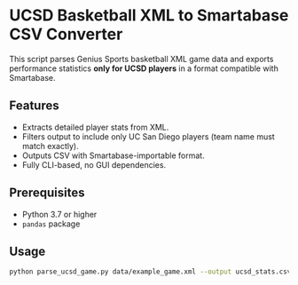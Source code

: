 # UCSD Basketball XML to Smartabase CSV Converter

This script parses Genius Sports basketball XML game data and exports performance statistics **only for UCSD players** in a format compatible with Smartabase.

## Features

- Extracts detailed player stats from XML.
- Filters output to include only UC San Diego players (team name must match exactly).
- Outputs CSV with Smartabase-importable format.
- Fully CLI-based, no GUI dependencies.

## Prerequisites

- Python 3.7 or higher
- `pandas` package

## Usage

```bash
python parse_ucsd_game.py data/example_game.xml --output ucsd_stats.csv

